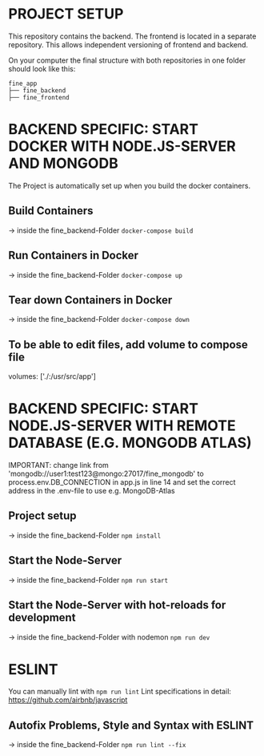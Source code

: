 # PROJECT SETUP
This repository contains the backend. The frontend is located in a separate repository. This allows independent versioning of frontend and backend.

On your computer the final structure with both repositories in one folder should look like this:
```	
fine_app
├── fine_backend
├── fine_frontend
```

# BACKEND SPECIFIC: START DOCKER WITH NODE.JS-SERVER AND MONGODB
The Project is automatically set up when you build the docker containers.

## Build Containers
-> inside the fine_backend-Folder
`docker-compose build`

## Run Containers in Docker
-> inside the fine_backend-Folder
`docker-compose up`

## Tear down Containers in Docker
-> inside the fine_backend-Folder
`docker-compose down`

## To be able to edit files, add volume to compose file
volumes: ['./:/usr/src/app']

# BACKEND SPECIFIC: START NODE.JS-SERVER WITH REMOTE DATABASE (E.G. MONGODB ATLAS)

IMPORTANT: change link from 'mongodb://user1:test123@mongo:27017/fine_mongodb' to process.env.DB_CONNECTION in app.js in line 14 and set the correct address in the .env-file to use e.g. MongoDB-Atlas
## Project setup 
-> inside the fine_backend-Folder
`npm install`

## Start the Node-Server
-> inside the fine_backend-Folder
`npm run start`

## Start the Node-Server with hot-reloads for development
-> inside the fine_backend-Folder with nodemon
`npm run dev`

# ESLINT
You can manually lint with `npm run lint`
Lint specifications in detail: https://github.com/airbnb/javascript 

## Autofix Problems, Style and Syntax with ESLINT 
-> inside the fine_backend-Folder
`npm run lint --fix`